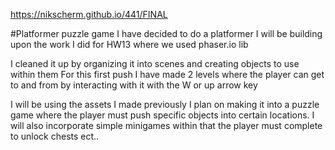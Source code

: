 https://nikscherm.github.io/441/FINAL

#Platformer puzzle game
I have decided to do a platformer
I will be building upon the work I did for HW13 where we used phaser.io lib

I cleaned it up by organizing it into scenes and creating objects to use within them
For this first push I have made 2 levels where the player can get to and from by interacting with it with the W or up arrow key


I will be using the assets I made previously
I plan on making it into a puzzle game where the player must push specific objects into certain locations.
I will also incorporate simple minigames within that the player must complete to unlock chests ect..

